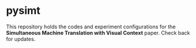 # pysimt

This repository holds the codes and experiment configurations for the **Simultaneous Machine Translation with Visual Context** paper.
Check back for updates.
